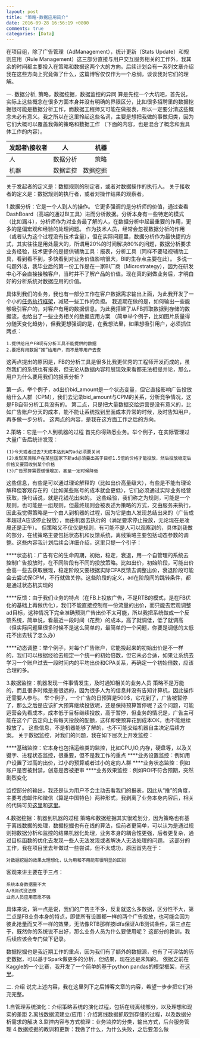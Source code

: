 ```yaml
---
layout: post
title: "策略-数据应用简介"
date: 2016-09-28 16:56:19 +0800
comments: true
categories: [Data]
---
```



在项目组，除了广告管理（AdManagement），统计更新（Stats Update）和规则应用（Rule Management）这三部分直接与用户交互服务相关的工作外，我其余的时间都主要投入在策略和数据这两个大的方向。后续计划会有一系列文章介绍我在这些方向上究竟做了什么，这篇博客仅仅作为一个总纲，谈谈我对它们的理解。

一. 数据分析, 策略，数据挖掘，数据监控的异同
算是先挖一个大坑吧，首先说，实际上这些概念在很多方面本身并没有明确的界限区分，比如很多招聘里的数据挖掘很可能是数据分析工作，而数据工程师又可能在做报表，所以一定要分清这些概念未必有意义。我之所以在这里拎起这些名词，主要是想把我做的事做归类，因为它们大概可以覆盖我做的策略和数据工作 （下面的内容，也是混合了概念和我具体工作的内容）。

| 发起者\接收者        | 人  |    机器  |
| ------------- |:-------------:| -----:|
| 人      | 数据分析 |策略 |
| 机器      | 数据监控      |   数据挖掘 |

关于发起者的定义是：数据规则的制定者，或者对数据操作的执行人。
关于接收者的定义是：数据规则的执行者，或者对操作结果的观察者。


1.数据分析：它是一个人到人的操作。
它更多强调的是分析师的价值，通过查看DashBoard（高端的通过BI工具）进而分析数据。分析本身有一些特定的模式（比如漏斗），分析师作为对业务最了解的人，在数据分析中起最重要的作用，更多的是偏宏观和经验的处理问题。
作为技术人员，经常会忽视数据分析的作用（或者认为这个过程没有技术含量），但在实际问题里，数据分析作为最快捷的方式，其实往往是用处最大的，所谓用20%的时间解决80%的问题，数据分析要求业务经验，技术更多的是提供辅助工具：报表，分析工具（同样不要轻视辅助工具，看到看不到，多快看到对业务价值影响很大，BI的生存点主要在此）。
多说一句题外话，我毕业后的第一份工作是在一家BI厂商（Microstrategy），因为在研发中心不会直接接触客户，当时并不了解产品的价值。现在真的到做业务后，才明白好的分析系统对数据应用的价值。

具体到我们的业务，我也有一部分工作在客户数据需求输出上面，为此我开发了一个小的[任务执行框架](https://github.com/linpingta/tools/tree/master/task_manager)，减轻一些工作的负担。
我近期在做的是，如何输出一些能够吸引客户的，对客户有用的数据信息。为此我搭建了从FB抓取数据到存储的数据流，也给出了一些业务相关的数据应用方案 （简单举个例子，比如图片质量得分随天变化趋势），但我更想强调的是，在我想法里，如果想吸引用户，必须抓住两点：

	1.提供给用户FB现有分析工具不能提供的数据
	2.要把有用数据“推”给用户，而不是等用户去查
这两点提出的原因是，FB的分析工具是很多比我更优秀的工程师开发而成的，虽然我们的系统也有报表，但无论从数据内容和展现效果看都无法相提并论，那么，用户为什么要用我们的报表分析？

第一点，举个例子，ad出价bid\_amount是一个状态变量，但它直接影响广告投放给什么人群（CPM），我们去记录bid\_amount与CPM的关系，分析竞争情况，这是FB自带分析工具没有的。
第二点，只是把大量数据交给运营是没有意义的，比如广告账户分天的成本，能不能让系统找到里面成本异常的时候，及时告知用户，再多做一步分析。
这两点的内容，是我在这方面工作之后的方向。

2.策略：它是一个人到机器的过程
首先你得熟悉业务。举个例子，在实际管理过大量广告后统计发现：

	(1)今天或者过去7天成本达到A的ad必须要关闭
	(2)发现某类账户在某些国家下新ad必须要出高于目标1.5倍的价格才能投放，然后投放稳定后价格又要回收到某个价格
	(3)广告预算需要缓慢增加，甚至一定时候降低
这些信息，有些是可以通过理论解释的（比如出价高量级大），有些是不能有理论解释但客观存在的（比如某些账号的成本就会更低），它们必须通过实际业务经营获取，换句话说，就是花钱花出来的。
这些经验，我们称之为规则，可能是一个规则，也可能是一组规则，但最终规则会被表述为策略的方式，交由服务来执行，因此我觉得策略是一个由人到机器的过程，因为它是由人发现总结出来的（广告成本超过A应该停止投放），而由机器去执行的（满足要求停止投放，无论现在是凌晨还是正午）。
但策略又不仅仅是规则，有可能不是人可以观察到的，具体到我做的部分，在线策略主要包括状态机和反馈系统，离线策略主要包括动态参数的调整。这些内容我计划后续会详细介绍，这里只提一个引子：

****状态机：广告有它的生命周期，初始，稳定，衰退，用一个自管理的系统去控制广告投放时，在不同阶段有不同的投放策略。比如出价，初始阶段，可能出价会高一些去获取展现，稳定阶段又要根据实际CPA反馈去调整出价，衰退阶段可能会去尝试保CPM，不行就做关停。这些阶段的定义，ad在阶段间的跳转条件，都是通过状态机实现的

****反馈：由于我们业务的特点（在FB上投放广告，不是RTB的模式，是在FB优化的基础上再做优化），我们不能直接控制每一份流量的出价，而只能去宏观调整ad目标，这种情况下完全准确预测广告出价不太可能，所以我把系统做成一个反馈系统，简单说，看最近一段时间（花费）的成本，高了就调低，低了就调高 （但实际问题里很多时候不是这么简单的，最简单的一个问题，你要是调低的太低花不出去钱了怎么办）

****动态调整：举个例子，对每个广告账户，它能投起来的初始出价是不一样的，我们可以根据经验去规定一个统一的初始倍数，但它未必合适，如果让系统去学习一个账户过去一段时间内的平均出价和CPA关系，再确定一个初始倍数，应该合理的多。

3.数据监控：机器发现一件事情发生，及时通知相关的业务人员
策略不是万能的，而且很多时候是差很远的，因为很多人为的信息并没有告知计算机，因此操作还需要人参与。
举个例子，一个广告的日预算是500$，它花到了，广告被暂停了，那么之后是应该扩大预算继续投放呢，还是保持预算暂停呢？这个问题，可能运营会先看成本，成本低于目标继续投放，高于暂停，但业务的情况是，广告主可能在这个广告定向上有每天投放的配额，这样即使预算花到成本OK，也不能继续投放了。
这些信息，不是机器能够了解的，也不可能交给机器自主决定后续方案。
关于数据监控，对我们的问题，我在如下层次上开发监控：

****基础监控：它本身也包括运维类的监控，比如CPU,IO,内存，硬盘等，以及关键字、进程状态监控，很重要，但不是我工作的重点
****业务设置监控：例如用户设置了过高的出价，过小的预算或者过小的定向人群
****业务状态监控：例如账户是否被封禁，创意是否被拒审
****业务效果监控：例如ROI不符合预期，突然剧烈变化

监控部分的输出，我还是认为用户不会主动去看我们的报表，因此从“推”的角度，主要考虑邮件和微信（算是中国特色）两种形式，我剥离了业务本身内容后，相关的代码可见[这里](https://github.com/linpingta/tools/tree/master/task_monitor)和[这里](https://github.com/linpingta/weixin-api-related/tree/master/weixin-monitor)。

4.数据挖掘：机器到机器的过程
策略和数据挖掘其实很难划分，因为策略也有基于离线数据的处理，数据挖掘也有在线的算法，但前者更简单，可以认为是通过规则把数据分析和监控的结果机器化处理，业务本身的耦合性更强，后者更复杂，通过目标函数的优化去发现一些人无法发现或者解决人无法处理的问题。
这部分的工作，我在项目里去年做过一些尝试，但不太成功，原因首先在于：

	对数据挖掘的效果太理想化，认为用和不用能有很明显的区别
客观来讲主要在于三点：

	系统本身数据量不大
	A/B测试没法做
	业务人员应用意愿不强
具体来说，第一点是说，我们的广告主不多，反复就这么多数据，区分性不大，第二点是FB业务本身的特点，即使所有设置都一样的两个广告投放，也可能会因为彼此抢量而又不一样的效果，无法像RTB那样按idfa保证A/B测试条件，第三点在于，既然你的系统说不出好，那么业务人员为什么要使用呢？
这部分的教训，我后续应该会专门做下记录。

数据挖掘也是我近期工作的重点，因为我们有了额外的数据源，也有了可评估的历史数据，可以基于Spark做更多的分析，但结果，现在还是未知的。
依据之前在Kaggle的一个比赛，我开发了一个简单的基于python pandas的模型框架，在[这里](https://github.com/linpingta/tools/tree/master/model_trainer)。

二. 介绍
说完上述内容，我在这里列下之后博客文章的内容，希望一步步把它们补充完整。

1.自管理系统演化：介绍策略系统的演化过程，包括在线离线部分，以及理想和现实的差距
2.离线数据流建立/应用：介绍离线数据抓取到存储的过程，以及数据分析需求的解决
3.监控内容与方式梳理：业务监控的分类，输出方式，后台服务管理
4.数据挖掘的教训和更新：我做了什么，为什么失败，之后要怎么做
